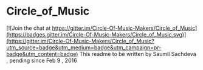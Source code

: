 # Circle_of_Music

[![Join the chat at https://gitter.im/Circle-Of-Music-Makers/Circle_of_Music](https://badges.gitter.im/Circle-Of-Music-Makers/Circle_of_Music.svg)](https://gitter.im/Circle-Of-Music-Makers/Circle_of_Music?utm_source=badge&utm_medium=badge&utm_campaign=pr-badge&utm_content=badge)
This readme to be written by Saumil Sachdeva , pending since Feb 9 , 2016
